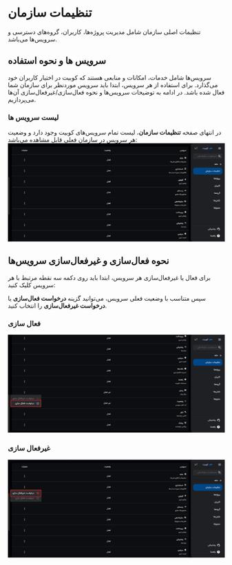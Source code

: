 # تنظیمات سازمان

تنظیمات اصلی سازمان شامل مدیریت پروژه‌ها، کاربران، گروه‌های دسترسی و سرویس‌ها می‌باشد.

## سرویس ها و نحوه استفاده

سرویس‌ها شامل خدمات، امکانات و منابعی هستند که کوبیت در اختیار کاربران خود می‌گذارد. برای استفاده از هر سرویس، ابتدا باید سرویس موردنظر برای سازمان شما فعال شده باشد. در ادامه به توضیحات سرویس‌ها و نحوه فعال‌سازی/غیرفعال‌سازی آن‌ها می‌پردازیم.

### لیست سرویس ها

در انتهای صفحه **تنظیمات سازمان**، لیست تمام سرویس‌های کوبیت وجود دارد و وضعیت هر سرویس در سازمان فعلی قابل مشاهده می‌باشد:
![Organization services list](services-list.png)

## نحوه فعال‌سازی و غیرفعال‌سازی سرویس‌ها

برای فعال یا غیرفعال‌سازی هر سرویس، ابتدا باید روی دکمه سه نقطه مرتبط با هر سرویس کلیک کنید:

سپس متناسب با وضعیت فعلی سرویس، می‌توانید گزینه **درخواست فعال‌سازی** یا **درخواست غیرفعال‌سازی** را انتخاب کنید.

### فعال سازی

![Organizatoin: activate service](activate-service.png)

### غیرفعال سازی

![Organizatoin: deactivate service](deactivate-service.png)
